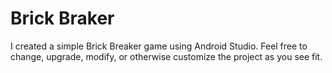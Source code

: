 # Brick Braker
I created a simple Brick Breaker game using Android Studio. Feel free to change, upgrade, modify, or otherwise customize the project as you see fit.